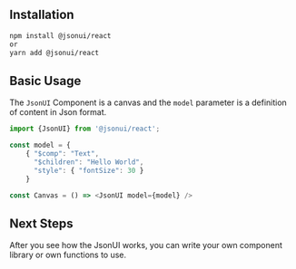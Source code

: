 ## Installation

```bash
npm install @jsonui/react
or
yarn add @jsonui/react
```

## Basic Usage

The `JsonUI` Component is a canvas and the `model` parameter is a definition of content in Json format.

```js
import {JsonUI} from '@jsonui/react';

const model = {
    { "$comp": "Text",
      "$children": "Hello World",
      "style": { "fontSize": 30 }
    }

const Canvas = () => <JsonUI model={model} />
```

## Next Steps

After you see how the JsonUI works, you can write your own component library or own functions to use.
